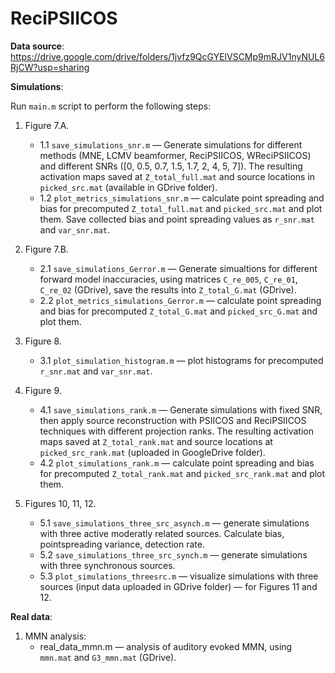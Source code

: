 # ReciPSIICOS

**Data source**: https://drive.google.com/drive/folders/1jvfz9QcGYElVSCMp9mRJV1nyNUL6RjCW?usp=sharing

**Simulations**:

Run `main.m` script to perform the following steps:

1. Figure 7.A.
	* 1.1 `save_simulations_snr.m` — Generate simulations for different methods (MNE, LCMV beamformer, ReciPSIICOS, WReciPSIICOS) and different SNRs ([0, 0.5, 0.7, 1.5, 1.7, 2, 4, 5, 7]). The resulting activation maps saved at `Z_total_full.mat` and source locations in `picked_src.mat` (available in GDrive folder).
	* 1.2 `plot_metrics_simulations_snr.m` — calculate point spreading and bias for precomputed `Z_total_full.mat` and `picked_src.mat` and plot them. Save collected bias and point spreading values as `r_snr.mat` and `var_snr.mat`.

2. Figure 7.B.
	* 2.1 `save_simulations_Gerror.m` — Generate simualtions for different forward model inaccuracies, using matrices `C_re_005`, `C_re_01`, `C_re_02` (GDrive), save the results into `Z_total_G.mat` (GDrive).
	* 2.2 `plot_metrics_simulations_Gerror.m` — calculate point spreading and bias for precomputed `Z_total_G.mat` and `picked_src_G.mat` and plot them.

3. Figure 8.
	* 3.1 `plot_simulation_histogram.m` — plot histograms for precomputed `r_snr.mat` and `var_snr.mat`.

4. Figure 9.
	* 4.1 `save_simulations_rank.m` — Generate simulations with fixed SNR, then apply source reconstruction with PSIICOS and ReciPSIICOS techniques with different projection ranks. The resulting activation maps saved at `Z_total_rank.mat` and source locations at `picked_src_rank.mat` (uploaded in GoogleDrive folder).
	* 4.2 `plot_simulations_rank.m` — calculate point spreading and bias for precomputed `Z_total_rank.mat` and `picked_src_rank.mat` and plot them.

5. Figures 10, 11, 12.
	* 5.1 `save_simulations_three_src_asynch.m` — generate simulations with three active moderatly related sources. Calculate bias, pointspreading variance, detection rate.
	* 5.2 `save_simulations_three_src_synch.m` — generate simulations with three synchronous sources.
	* 5.3 `plot_simulations_threesrc.m` — visualize simulations with three sources (input data uploaded in GDrive folder) — for Figures 11 and 12.

**Real data**:

1. MMN analysis:
	* real_data_mmn.m — analysis of auditory evoked MMN, using `mmn.mat` and `G3_mmn.mat` (GDrive).

